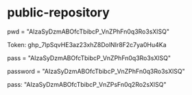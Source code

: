 # public-repository

pwd = "AIzaSyDzmABOfcTbibcP_VnZPhFn0q3Ro3sXlSQ"

Token: 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

pass = "AIzaSyDzmABOfcTbibcP_VnZPhFn0q3Ro3sXlSQ"

password = "AIzaSyDzmABOfcTbibcP_VnZPhFn0q3Ro3sXlSQ"

pass: "AIzaSyDzmABOfcTbibcP_VnZPsFn0q2Ro2sXlSQ"

